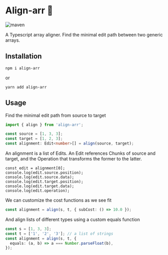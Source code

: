 # Align-arr 🍭
![maven](https://github.com/manzurola/align-arr/actions/workflows/node.js.yml/badge.svg)

A Typescript array aligner. Find the minimal edit path between two generic arrays.


## Installation

```
npm i align-arr
```
or
```
yarn add align-arr
```

## Usage

Find the minimal edit path from source to target

```ts
import { align } from 'align-arr';

const source = [1, 3, 3];
const target = [1, 2, 3];
const alignment: Edit<number>[] = align(source, target);
```

An alignment is a list of Edits. An Edit references Chunks of source and target, and the Operation that transforms the former to the latter.

```
const edit = alignment[0];
console.log(edit.source.position);
console.log(edit.source.data);
console.log(edit.target.position);
console.log(edit.target.data);
console.log(edit.operation);
```

We can customize the cost functions as we see fit

```ts
const alignment = align(s, t, { subCost: () => 10.0 });
```

And align lists of different types using a custom equals function

```ts
const s = [1, 3, 3];
const t = ['1', '2', '3']; // a list of strings
const alignment = align(s, t, {
  equals: (a, b) => a === Number.parseFloat(b),
});
```
